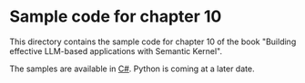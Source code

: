 # Sample code for chapter 10

This directory contains the sample code for chapter 10 of the book "Building effective LLM-based applications with Semantic Kernel".

The samples are available in [C#](csharp/). Python is coming at a later date.
